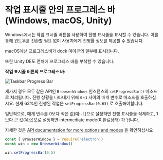 # 작업 표시줄 안의 프로그레스 바 (Windows, macOS, Unity)

Windows에서는 작업 표시줄 버튼을 사용하여 진행 표시줄을 표시할 수 있습니다. 이를 통해 윈도우를 전환할 필요 없이 사용자에게 진행률 정보를 제공할 수 있습니다.

macOS에선 프로그레스바가 dock 아이콘의 일부에 표시됩니다.

또한 Unity DE도 런처에 프로그레스 바를 부착할 수 있습니다.

**작업 표시줄 버튼의 프로그레스 바:**

![Taskbar Progress Bar](https://cloud.githubusercontent.com/assets/639601/5081682/16691fda-6f0e-11e4-9676-49b6418f1264.png)

세가지 경우 모두 같은 API인 `BrowserWindows` 인스턴스의 `setProgressBar()` 메소드로 처리됩니다. 진행 상황을 나타내기 위해 `0`~`1` 사이의 매개 변수로 메소드를 호출하십시요. 현재 63%인 진행된 작업은 `setProgressBar(0.63)` 로 호출해야합니다.

일반적으로, 매개 변수를 0보다 작은 값(예:`-1`)으로 설정하면 진행 표시줄을 삭제하고, 1보다 큰 값(예:`2`)으로 설정하면 intermediate mode(미완료상태) 가 됩니다.

자세한 것은 [API documentation for more options and modes](../api/browser-window.md#winsetprogressbarprogress) 을 확인하십시요

```javascript
const { BrowserWindow } = require('electron')
const win = new BrowserWindow()

win.setProgressBar(0.5)
```